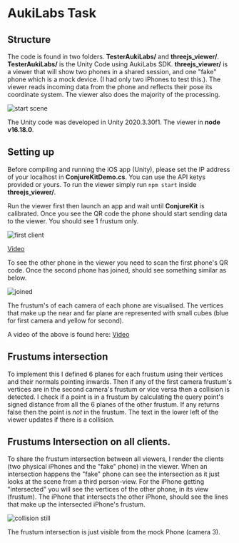 # AukiLabs Task

## Structure
The code is found in two folders.
**TesterAukiLabs/** and **threejs_viewer/**.
**TesterAukiLabs/** is the Unity Code using AukiLabs SDK.
**threejs_viewer/** is a viewer that will show two phones in a shared session, and one "fake" phone which is a mock device. (I had only two iPhones to test this.).
The viewer reads incoming data from the phone and reflects their pose its coordinate system. 
The viewer also does the majority of the processing.

![start scene](https://user-images.githubusercontent.com/1533281/196245164-bf6d6d7a-d213-4579-89c4-f3830b5851ea.png)

The Unity code was developed in Unity 2020.3.30f1. The viewer in **node v16.18.0**.

## Setting up

Before compiling and running the iOS app (Unity), please set the IP address of your localhost in **ConjureKitDemo.cs**.
You can use the API ketys provided or yours.
To run the viewer simply run ```npm start``` inside **threejs_viewer/**.

Run the viewer first then launch an app and wait until **ConjureKit** is calibrated. Once you see the QR code the phone should start sending data to the viewer. You should see 1 frustum only.

![first client](https://user-images.githubusercontent.com/1533281/196245334-e680d29f-2ffc-45c1-81d2-e8b2a48613f2.png)

[Video](https://youtu.be/vjoU_RG4PNs)

To see the other phone in the viewer you need to scan the first phone's QR code. Once the second phone has joined, should see something similar as below.

![joined](https://user-images.githubusercontent.com/1533281/196245770-fdf96877-7a95-4984-8cb2-5b9cc2ef9108.png)

The frustum's of each camera of each phone are visualised. The vertices that make up the near and far plane are represented with small cubes (blue for first camera and yellow for second).

A video of the above is found here: [Video](https://youtu.be/ZpS-ZRGcUaM)

## Frustums intersection

To implement this I defined 6 planes for each frustum using their vertices and their normals pointing inwards. 
Then if any of the first camera frustum's vertices are in the second camera's frustum or vice versa then a collision is detected.
I check if a point is in a frustum by calculating the query point's signed distance from all the 6 planes of the other frustum. If any returns false then the point is *not* in the frustum.
The text in the lower left of the viewer updates if there is a collision.

## Frustums Intersection on all clients. 

To share the frustum intersection between all viewers, I render the clients (two physical iPhones and the "fake" phone) in the viewer.
When an intersection happens the "fake" phone can see the intersection as it just looks at the scene from a third person-view. 
For the iPhone getting "intersected" you will see the vertices of the other phone, in its view (frustum).
The iPhone that intersects the other iPhone, should see the lines that make up the intersected iPhone's frustum.

![collision still](https://user-images.githubusercontent.com/1533281/196246719-463950bc-42a1-42eb-b270-1e590a4315ee.png)

The frustum intersection is just visible from the mock Phone (camera 3).
